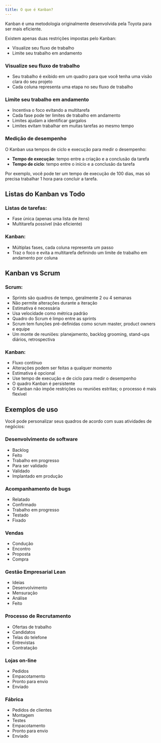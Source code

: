 ```yaml
---
title: O que é Kanban?
---
```


Kanban é uma metodologia originalmente desenvolvida pela Toyota para ser
mais eficiente.

Existem apenas duas restrições impostas pelo Kanban:

-   Visualize seu fluxo de trabalho
-   Limite seu trabalho em andamento

### Visualize seu fluxo de trabalho

-   Seu trabalho é exibido em um quadro para que você tenha uma visão
    clara do seu projeto
-   Cada coluna representa uma etapa no seu fluxo de trabalho

### Limite seu trabalho em andamento

-   Incentiva o foco evitando a multitarefa
-   Cada fase pode ter limites de trabalho em andamento
-   Limites ajudam a identificar gargalos
-   Limites evitam trabalhar em muitas tarefas ao mesmo tempo

### Medição de desempenho

O Kanban usa tempos de ciclo e execução para medir o desempenho:

-   **Tempo de execução**: tempo entre a criação e a conclusão da tarefa
-   **Tempo de ciclo**: tempo entre o início e a conclusão da tarefa

Por exemplo, você pode ter um tempo de execução de 100 dias, mas só
precisa trabalhar 1 hora para concluir a tarefa.

Listas do Kanban vs Todo
------------------------

### Listas de tarefas:

-   Fase única (apenas uma lista de itens)
-   Multitarefa possível (não eficiente)

### Kanban:

-   Múltiplas fases, cada coluna representa um passo
-   Traz o foco e evita a multitarefa definindo um limite de trabalho
    em andamento por coluna

Kanban vs Scrum
---------------

### Scrum:

-   Sprints são quadros de tempo, geralmente 2 ou 4 semanas
-   Não permite alterações durante a iteração
-   Estimativa é necessária
-   Usa velocidade como métrica padrão
-   Quadro do Scrum é limpo entre as sprints
-   Scrum tem funções pré-definidas como scrum master, product owners e
    equipe
-   Um monte de reuniões: planejamento, backlog grooming, stand-ups
    diários, retrospectiva

### Kanban:

-   Fluxo contínuo
-   Alterações podem ser feitas a qualquer momento
-   Estimativa é opcional
-   Use tempo de execução e de ciclo para medir o desempenho
-   O quadro Kanban é persistente
-   O Kanban não impõe restrições ou reuniões estritas; o processo é
    mais flexível

Exemplos de uso
---------------

Você pode personalizar seus quadros de acordo com suas atividades de
negócios:

### Desenvolvimento de software

-   Backlog
-   Feito
-   Trabalho em progresso
-   Para ser validado
-   Validado
-   Implantado em produção

### Acompanhamento de bugs

-   Relatado
-   Confirmado
-   Trabalho em progresso
-   Testado
-   Fixado

### Vendas

-   Condução
-   Encontro
-   Proposta
-   Compra

### Gestão Empresarial Lean

-   Ideias
-   Desenvolvimento
-   Mensuração
-   Análise
-   Feito

### Processo de Recrutamento

-   Ofertas de trabalho
-   Candidatos
-   Telas do telefone
-   Entrevistas
-   Contratação

### Lojas on-line

-   Pedidos
-   Empacotamento
-   Pronto para envio
-   Enviado

### Fábrica

-   Pedidos de clientes
-   Montagem
-   Testes
-   Empacotamento
-   Pronto para envio
-   Enviado
